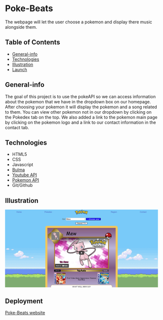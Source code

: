 # Poke-Beats

The webpage will let the user choose a pokemon and display there music alongside them.

## Table of Contents

* [General-info](General-info)
* [Technologies](#Technologies)
* [Illustration](#Illustration)
* [Launch](#Launch)

## General-info

The goal of this project is to use the pokeAPI so we can access information about the pokemon that we have in the dropdown box on our homepage. After choosing your pokemon it will display the pokemon and a song related to them. You can view other pokemon not in our dropdown by clicking on the Pokedex tab on the top. We also added a link to the pokemon main page by clicking on the pokemon logo and a link to our contact information in the contact tab.

## Technologies

- HTML5
- CSS
- Javascript
- [Bulma](https://bulma.io/)
- [Youtube API](https://developers.google.com/youtube/v3)
- [Pokemon API](https://pokeapi.co/)
- Git/Github

## Illustration

![Alt text](./assets/images/preview.png "Webpage Preview")

## Deployment

[Poke-Beats website](https://github.com/negronmarc/Poke-Beats/settings/pages)